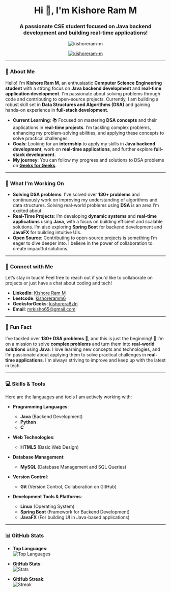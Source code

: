 

<h1 align="center">Hi 👋, I'm Kishore Ram M</h1>


<h3 align="center">A passionate CSE student focused on Java backend development and building real-time applications!</h3>

<p align="center">
  <img src="https://komarev.com/ghpvc/?username=kishoreram-m&label=Profile%20views&color=0e75b6&style=flat" alt="kishoreram-m" />
</p>

<p align="center">
  <a href="https://github.com/ryo-ma/github-profile-trophy">
    <img src="https://github-profile-trophy.vercel.app/?username=kishoreram-m" alt="kishoreram-m" />
  </a>
</p>

---

### 🚀 **About Me**

Hello! I'm **Kishore Ram M**, an enthusiastic **Computer Science Engineering student** with a strong focus on **Java backend development** and **real-time application development**. I'm passionate about solving problems through code and contributing to open-source projects. Currently, I am building a robust skill set in **Data Structures and Algorithms (DSA)** and gaining hands-on experience in **full-stack development**.

- **Current Learning**: 📚 Focused on mastering **DSA concepts** and their applications in **real-time projects**. I’m tackling complex problems, enhancing my problem-solving abilities, and applying these concepts to solve practical challenges.
- **Goals**: Looking for an **internship** to apply my skills in **Java backend development**, work on **real-time applications**, and further explore **full-stack development**.
- **My journey**: You can follow my progress and solutions to DSA problems on **[Geeks for Geeks](https://www.geeksforgeeks.org/user/kishorera8zln/)**.
  
---

### 🌱 **What I'm Working On**

- **Solving DSA problems**: I've solved over **130+ problems** and continuously work on improving my understanding of algorithms and data structures. Solving real-world problems using **DSA** is an area I’m excited about.
- **Real-Time Projects**: I’m developing **dynamic systems** and **real-time applications** using **Java**, with a focus on building efficient and scalable solutions. I’m also exploring **Spring Boot** for backend development and **JavaFX** for building intuitive UIs.
- **Open Source**: Contributing to open-source projects is something I’m eager to dive deeper into. I believe in the power of collaboration to create impactful solutions.

---

### 📍 **Connect with Me**
Let’s stay in touch! Feel free to reach out if you'd like to collaborate on projects or just have a chat about coding and tech!

- **LinkedIn**: [Kishore Ram M](https://www.linkedin.com/in/kishoreramm6/)
- **Leetcode**: [kishoreramm6](https://www.leetcode.com/kishoreramm6)
- **GeeksforGeeks**: [kishorera8zln](https://auth.geeksforgeeks.org/user/kishorera8zln)
- **Email**: [mrkisho65@gmail.com](mailto:mrkisho65@gmail.com)

---

### 💬 **Fun Fact**

I’ve tackled over **130+ DSA problems** 💪, and this is just the beginning! 🚀 I’m on a mission to solve **complex problems** and turn them into **real-world solutions** using **Java**. I love learning new concepts and technologies, and I’m passionate about applying them to solve practical challenges in **real-time applications**. I'm always striving to improve and keep up with the latest in tech.

---

### 💻 **Skills & Tools**

Here are the languages and tools I am actively working with:

- **Programming Languages**:  
  - **Java** (Backend Development)  
  - **Python**   
  - **C**  

- **Web Technologies**:  
  - **HTML5** (Basic Web Design)  

- **Database Management**:  
  - **MySQL** (Database Management and SQL Queries)

- **Version Control**:  
  - **Git** (Version Control, Collaboration on GitHub)

- **Development Tools & Platforms**:  
  - **Linux** (Operating System)  
  - **Spring Boot** (Framework for Backend Development)  
  - **JavaFX** (For building UI in Java-based applications)

---

### 📊 **GitHub Stats**

- **Top Languages**:  
  ![Top Languages](https://github-readme-stats.vercel.app/api/top-langs?username=kishoreram-m&show_icons=true&locale=en&layout=compact)

- **GitHub Stats**:  
  ![Stats](https://github-readme-stats.vercel.app/api?username=kishoreram-m&show_icons=true&locale=en)

- **GitHub Streak**:  
  ![Streak](https://github-readme-streak-stats.herokuapp.com/?user=kishoreram-m&)

